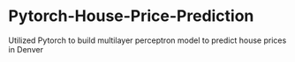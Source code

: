 # Pytorch-House-Price-Prediction
Utilized Pytorch to build multilayer perceptron model to predict house prices in Denver
